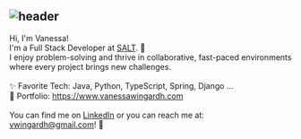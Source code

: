 ![header](https://github.com/vwingardh/vwingardh/assets/101557392/817933a9-e202-48a9-8433-afd3fcdf44b1)
<br>
---
Hi, I'm Vanessa! <br>
I'm a Full Stack Developer at [SALT](https://www.salt.study/our-hubs/stockholm). :salt:<br>
I enjoy problem-solving and thrive in collaborative, fast-paced environments where every project brings new challenges. <br><br>
:sparkles: Favorite Tech: Java, Python, TypeScript, Spring, Django ... <br>
:dizzy: Portfolio: https://www.vanessawingardh.com <br><br>
You can find me on [LinkedIn](https://www.linkedin.com/in/vwingardh/) or you can reach me at: vwingardh@gmail.com! :wave:
